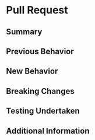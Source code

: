 <!-- Please provide as much detail as possible. Sections may be left blank where
     information is not applicable. -->

# Pull Request

## Summary

## Previous Behavior

## New Behavior

## Breaking Changes

## Testing Undertaken

## Additional Information
